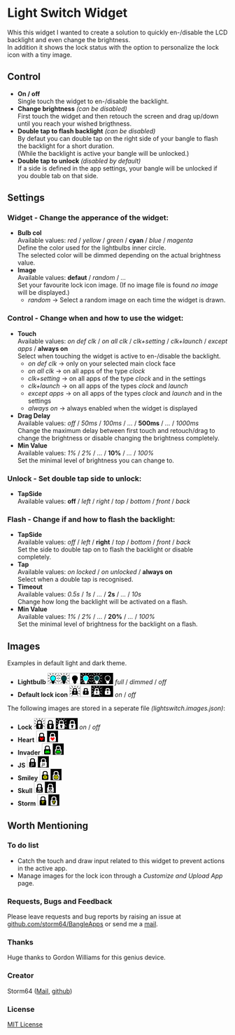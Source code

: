 # Light Switch Widget

Whis this widget I wanted to create a solution to quickly en-/disable the LCD backlight and even change the brightness.  
In addition it shows the lock status with the option to personalize the lock icon with a tiny image.


## Control ##

* __On / off__  
  Single touch the widget to en-/disable the backlight.
* __Change brightness__ _(can be disabled)_  
  First touch the widget and then retouch the screen and drag up/down until you reach your wished brigthness.
* __Double tap to flash backlight__ _(can be disabled)_  
  By defaut you can double tap on the right side of your bangle to flash the backlight for a short duration.  
  (While the backlight is active your bangle will be unlocked.)
* __Double tap to unlock__ _(disabled by default)_  
  If a side is defined in the app settings, your bangle will be unlocked if you double tab on that side.


## Settings ##

### Widget - Change the apperance of the widget:
* __Bulb col__  
  Available values: _red_ / _yellow_ / _green_ / __cyan__ / _blue_ / _magenta_  
  Define the color used for the lightbulbs inner circle.  
  The selected color will be dimmed depending on the actual brightness value.
* __Image__  
  Available values: __defaut__ / _random_ / _..._  
  Set your favourite lock icon image. (If no image file is found _no image_ will be displayed.)
    * _random_ -> Select a random image on each time the widget is drawn.

### Control - Change when and how to use the widget:
* __Touch__  
  Available values: _on def clk_ / _on all clk_ / _clk+setting_ / _clk+launch_ / _except apps_ / __always on__  
  Select when touching the widget is active to en-/disable the backlight.
    * _on def clk_ -> only on your selected main clock face
    * _on all clk_ -> on all apps of the type _clock_
    * _clk+setting_ -> on all apps of the type _clock_ and in the settings
    * _clk+launch_ -> on all apps of the types _clock_ and _launch_
    * _except apps_ -> on all apps of the types _clock_ and _launch_ and in the settings
    * _always on_ -> always enabled when the widget is displayed
* __Drag Delay__  
  Available values: _off_ / _50ms_ / _100ms_ / _..._ / __500ms__ / _..._ / _1000ms_  
  Change the maximum delay between first touch and retouch/drag to change the brightness or disable changing the brightness completely.
* __Min Value__  
  Available values: _1%_ / _2%_ / _..._ / __10%__ / _..._ / _100%_  
  Set the minimal level of brightness you can change to.

### Unlock - Set double tap side to unlock:
* __TapSide__  
  Available values: __off__ / _left_ / _right_ / _top_ / _bottom_ / _front_ / _back_

### Flash - Change if and how to flash the backlight:
* __TapSide__  
  Available values: _off_ / _left_ / __right__ / _top_ / _bottom_ / _front_ / _back_  
  Set the side to double tap on to flash the backlight or disable completely.
* __Tap__  
  Available values: _on locked_ / _on unlocked_ / __always on__  
  Select when a double tap is recognised.
* __Timeout__  
  Available values: _0.5s_ / _1s_ / _..._ / __2s__ / _..._ / _10s_  
  Change how long the backlight will be activated on a flash.
* __Min Value__  
  Available values: _1%_ / _2%_ / _..._ / __20%__ / _..._ / _100%_  
  Set the minimal level of brightness for the backlight on a flash.


## Images ##

Examples in default light and dark theme.

* __Lightbulb__ ![](images/lightbulb.png) _full_ / _dimmed_ / _off_
* __Default lock icon__ ![](images/default.png) _on_ / _off_

The following images are stored in a seperate file _(lightswitch.images.json)_:

* __Lock__ ![](images/image_lock.png) _on_ / _off_
* __Heart__ ![](images/image_heart.png)
* __Invader__ ![](images/image_invader.png)
* __JS__ ![](images/image_js.png)
* __Smiley__ ![](images/image_smiley.png)
* __Skull__ ![](images/image_skull.png)
* __Storm__ ![](images/image_storm.png)


## Worth Mentioning ##

### To do list
* Catch the touch and draw input related to this widget to prevent actions in the active app.
* Manage images for the lock icon through a _Customize and Upload App_ page.

### Requests, Bugs and Feedback
Please leave requests and bug reports by raising an issue at [github.com/storm64/BangleApps](https://github.com/storm64/BangleApps) or send me a [mail](mailto:banglejs@storm64.de).

### Thanks
Huge thanks to Gordon Williams for this genius device.

### Creator
Storm64 ([Mail](mailto:banglejs@storm64.de), [github](https://github.com/storm64))

### License
[MIT License](LICENSE)
